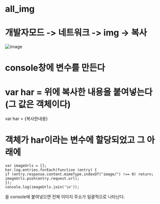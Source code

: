 # all_img

# 개발자모드 -> 네트워크 -> img -> 복사
![image](https://github.com/leesh0787/all_img/assets/131154479/356e1e90-4ad0-42b9-a47f-fcccb483498d)

# console창에 변수를 만든다

# var har = 위에 복사한 내용을 붙여넣는다 (그 값은 객체이다)

var har = {복사한내용}

# 객체가 har이라는 변수에 할당되었고 그 아래에
  ```
var imageUrls = [];
har.log.entries.forEach(function (entry) {
  if (entry.response.content.mimeType.indexOf("image/") !== 0) return;
  imageUrls.push(entry.request.url);
});
console.log(imageUrls.join('\n'));
  ```
을 console에 붙여넣으면 전체 이미지 주소가 일괄적으로 나타난다.


